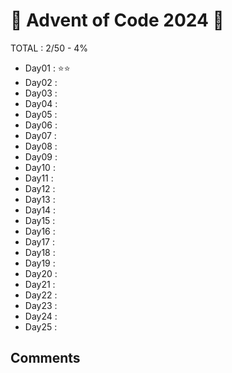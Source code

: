 # 🎄 Advent of Code 2024 🎄

TOTAL : 2/50 - 4%

- Day01 : ⭐⭐
- Day02 :
- Day03 :
- Day04 :
- Day05 :
- Day06 :
- Day07 :
- Day08 :
- Day09 :
- Day10 :
- Day11 :
- Day12 :
- Day13 :
- Day14 :
- Day15 :
- Day16 :
- Day17 :
- Day18 :
- Day19 :
- Day20 :
- Day21 :
- Day22 :
- Day23 :
- Day24 :
- Day25 :

## Comments
